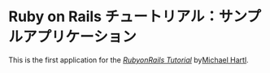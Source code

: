 # Ruby on Rails チュートリアル：サンプルアプリケーション

This is the first application for the [*RubyonRails Tutorial*](http://railstutorial.jp) by[Michael Hartl](http://michaelhartl.com/).

